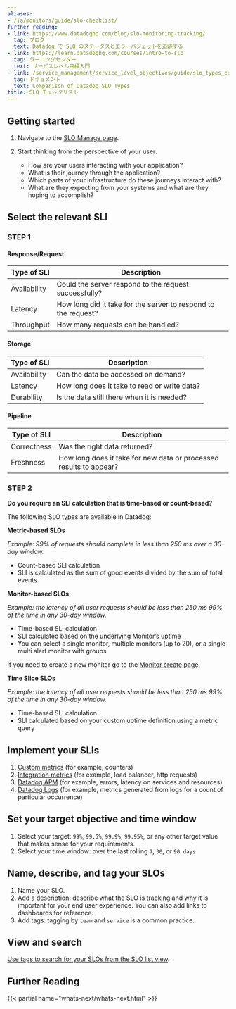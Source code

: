 ```yaml
---
aliases:
- /ja/monitors/guide/slo-checklist/
further_reading:
- link: https://www.datadoghq.com/blog/slo-monitoring-tracking/
  tag: ブログ
  text: Datadog で SLO のステータスとエラーバジェットを追跡する
- link: https://learn.datadoghq.com/courses/intro-to-slo
  tag: ラーニングセンター
  text: サービスレベル目標入門
- link: /service_management/service_level_objectives/guide/slo_types_comparison/
  tag: ドキュメント
  text: Comparison of Datadog SLO Types
title: SLO チェックリスト
---
```



## Getting started

1. Navigate to the [SLO Manage page][1].

2. Start thinking from the perspective of your user:

    * How are your users interacting with your application?
    * What is their journey through the application?
    * Which parts of your infrastructure do these journeys interact with?
    * What are they expecting from your systems and what are they hoping to accomplish?

## Select the relevant SLI

### STEP 1

#### Response/Request

|  Type of SLI |  Description                                                   |
| ------------ | -------------------------------------------------------------- |
| Availability | Could the server respond to the request successfully?          |
| Latency      | How long did it take for the server to respond to the request? |
| Throughput   | How many requests can be handled?                              |

#### Storage

|  Type of SLI |  Description                                 |
| ------------ | -------------------------------------------- |
| Availability | Can the data be accessed on demand?          |
| Latency      | How long does it take to read or write data? |
| Durability   | Is the data still there when it is needed?   |

#### Pipeline

| Type of SLI |   Description                                                      |
| ----------- | ------------------------------------------------------------------ |
| Correctness | Was the right data returned?                                       |
| Freshness   | How long does it take for new data or processed results to appear? |

### STEP 2

**Do you require an SLI calculation that is time-based or count-based?**

The following SLO types are available in Datadog: 

**Metric-based SLOs**

_Example: 99% of requests should complete in less than 250 ms over a 30-day window._

- Count-based SLI calculation
- SLI is calculated as the sum of good events divided by the sum of total events

**Monitor-based SLOs**

_Example: the latency of all user requests should be less than 250 ms 99% of the time in any
30-day window._

- Time-based SLI calculation
- SLI calculated based on the underlying Monitor’s uptime
- You can select a single monitor, multiple monitors (up to 20), or a single multi alert monitor with groups

If you need to create a new monitor go to the [Monitor create][2] page.

**Time Slice SLOs**

_Example: the latency of all user requests should be less than 250 ms 99% of the time in any
30-day window._

- Time-based SLI calculation
- SLI calculated based on your custom uptime definition using a metric query

## Implement your SLIs

1. [Custom metrics][3] (for example, counters)
2. [Integration metrics][4] (for example, load balancer, http requests)
3. [Datadog APM][5] (for example, errors, latency on services and resources)
4. [Datadog Logs][6] (for example, metrics generated from logs for a count of particular occurrence)

## Set your target objective and time window

1. Select your target: `99%`, `99.5%`, `99.9%`, `99.95%`, or any other target value that makes sense for your requirements.
2. Select your time window: over the last rolling `7`, `30`, or `90 days`

## Name, describe, and tag your SLOs

1. Name your SLO.
2. Add a description: describe what the SLO is tracking and why it is important for your end user experience. You can also add links to dashboards for reference.
3. Add tags: tagging by `team` and `service` is a common practice.

## View and search

[Use tags to search for your SLOs from the SLO list view][7].

## Further Reading

{{< partial name="whats-next/whats-next.html" >}}

[1]: https://app.datadoghq.com/slo/manage
[2]: https://app.datadoghq.com/monitors#create/metric
[3]: /ja/metrics
[4]: /ja/integrations
[5]: /ja/tracing/trace_pipeline/generate_metrics/
[6]: /ja/logs/logs_to_metrics/
[7]: /ja/service_management/service_level_objectives/#searching-and-viewing-slos